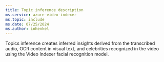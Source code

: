 ```yaml
---
title: Topic inference description
ms.service: azure-video-indexer
ms.topic: include
ms.date: 07/25/2024
ms.author: inhenkel
---
```


Topics inference creates inferred insights derived from the transcribed audio, OCR content in visual text, and celebrities recognized in the video using the Video Indexer facial recognition model. 

